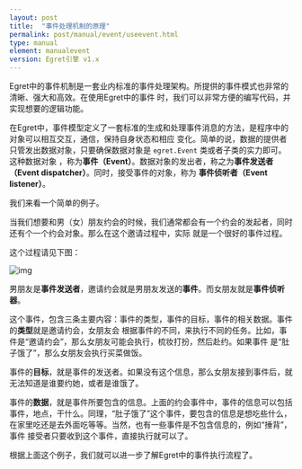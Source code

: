 ```yaml
---
layout: post
title:  "事件处理机制的原理"
permalink: post/manual/event/useevent.html
type: manual
element: manualevent
version: Egret引擎 v1.x
---
```


Egret中的事件机制是一套业内标准的事件处理架构。所提供的事件模式也非常的清晰、强大和高效。在使用Egret中的事件
时，我们可以非常方便的编写代码，并实现想要的逻辑功能。

在Egret中，事件模型定义了一套标准的生成和处理事件消息的方法，是程序中的对象可以相互交互，通信，保持自身状态和相应
变化。简单的说，数据的提供者只管发出数据对象，只要确保数据对象是 `egret.Event` 类或者子类的实力即可。这种数据对象
，称为**事件（Event）**。数据对象的发出者，称之为**事件发送者（Event dispatcher）**。同时，接受事件的对象，称为
**事件侦听者（Event listener）**。

我们来看一个简单的例子。

当我们想要和男（女）朋友约会的时候，我们通常都会有一个约会的发起者，同时还有个一个约会对象。那么在这个邀请过程中，实际
就是一个很好的事件过程。

这个过程请见下图：

![img]({{site.baseurl}}/assets/img/useevent1.png)

男朋友是**事件发送者**，邀请约会就是男朋友发送的**事件**。而女朋友就是**事件侦听器**。

这个事件，包含三条主要内容：事件的类型，事件的目标，事件的相关数据。事件的**类型**就是邀请约会，女朋友会
根据事件的不同，来执行不同的任务。比如，事件是“邀请约会”，那么女朋友可能会执行，梳妆打扮，然后赴约。如果事件
是“肚子饿了”，那么女朋友会执行买菜做饭。

事件的**目标**，就是事件的发送者。如果没有这个信息，那么女朋友接到事件后，就无法知道是谁要约她，或者是谁饿了。

事件的**数据**，就是事件所要包含的信息。上面的约会事件中，事件的信息可以包括事件，地点，干什么。同理，“肚子饿了”这个事件，要包含的信息是想吃些什么，在家里吃还是去外面吃等等。当然，也有一些事件是不包含信息的，例如“捶背”，事件
接受者只要收到这个事件，直接执行就可以了。

根据上面这个例子，我们就可以进一步了解Egret中的事件执行流程了。